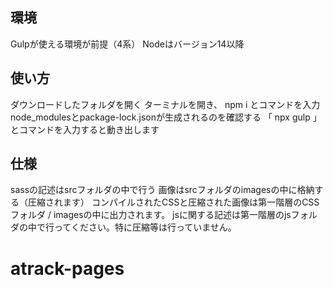 ## 環境
Gulpが使える環境が前提（4系）
Nodeはバージョン14以降
## 使い方
ダウンロードしたフォルダを開く
ターミナルを開き、 npm i とコマンドを入力
node_modulesとpackage-lock.jsonが生成されるのを確認する
「 npx gulp 」とコマンドを入力すると動き出します
## 仕様
sassの記述はsrcフォルダの中で行う
画像はsrcフォルダのimagesの中に格納する（圧縮されます）
コンパイルされたCSSと圧縮された画像は第一階層のCSSフォルダ / imagesの中に出力されます。
jsに関する記述は第一階層のjsフォルダの中で行ってください。特に圧縮等は行っていません。
# atrack-pages
